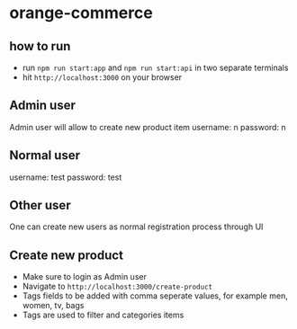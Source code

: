 # orange-commerce

## how to run
- run `npm run start:app` and `npm run start:api` in two separate terminals
- hit `http://localhost:3000` on your browser

## Admin user
Admin user will allow to create new product item
username: n
password: n

## Normal user
username: test
password: test

## Other user
One can create new users as normal registration process through UI

## Create new product
- Make sure to login as Admin user
- Navigate to `http://localhost:3000/create-product`
- Tags fields to be added with comma seperate values, for example men, women, tv, bags 
- Tags are used to filter and categories items